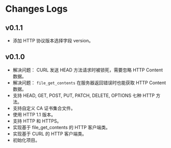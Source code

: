 # Changes Logs

## v0.1.1

- 添加 HTTP 协议版本选择字段 version。

## v0.1.0

- 解决问题： CURL 发送 HEAD 方法请求时被锁死，需要忽略 HTTP Content 数据。
- 解决问题： `file_get_contents` 在服务器返回错误时也能获取 HTTP Content 数据。
- 支持 HEAD, GET, POST, PUT, PATCH, DELETE, OPTIONS 七种 HTTP 方法。
- 支持自定义 CA 证书集合文件。
- 使用 HTTP 1.1 版本。
- 支持 HTTP 和 HTTPS。
- 实现基于 file\_get_contents 的 HTTP 客户端类。
- 实现基于 CURL 的 HTTP 客户端类。
- 初始化项目。
